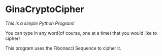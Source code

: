 # GinaCryptoCipher

*This is a simple Python Program!*

You can type in any word(of course, one at a time) that you would like to cipher!

This program uses the Fibonacci Sequence to cipher it.



